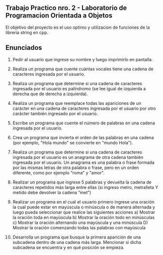 ## Trabajo Practico nro. 2 - Laboratorio de Programacion Orientada a Objetos
El objetivo del proyecto es el uso optimo y utilizacion de funciones de la libreria string en cpp.
## Enunciados
1. Pedir al usuario que ingrese su nombre y luego imprimirlo en pantalla.

2. Realiza un programa que cuente cuántas vocales tiene una cadena de
caracteres ingresada por el usuario.

3. Realiza un programa que determine si una cadena de caracteres ingresada
por el usuario es palíndromo (se lee igual de izquierda a derecha que de
derecha a izquierda).

4. Realiza un programa que reemplace todas las apariciones de un carácter
en una cadena de caracteres ingresada por el usuario por otro carácter
también ingresado por el usuario.

5. Escribe un programa que cuente el número de palabras en una cadena
ingresada por el usuario.

7. Crea un programa que invierta el orden de las palabras en una cadena (por
ejemplo, &quot;Hola mundo&quot; se convierte en &quot;mundo Hola&quot;).

9. Realiza un programa que determine si una cadena de caracteres ingresada
por el usuario es un anagrama de otra cadena también ingresada por el
usuario. Un anagrama es una palabra o frase formada por las mismas
letras de otra palabra o frase, pero en un orden diferente, como por
ejemplo &quot;roma&quot; y &quot;amor&quot;.

11. Realizar un programa que ingrese 5 palabras y devuelta la cadena de
caracteres repetidos más larga entre ellas (si ingreso metro, metralleta Y
metido debe devolver la cadena “met”)

13. Realizar un programa en el cual el usuario primero ingrese una oración la cual puede estar en mayúscula o minúscula o de manera alternada
y luego pueda seleccionar que realice las siguientes acciones
a) Mostrar la oración toda en mayúscula
b) Mostrar la oración todo en minúsculas
c) Mostrar la oración alternando una mayúscula y una minúscula
D) Mostrar la oración comenzando todas las palabras con mayúscula

10. Desarrolla un programa que busque la primera aparición de una
subcadena dentro de una cadena más larga. Mencionar si dicha subcadena
se encuentra y en qué posición se empieza.
